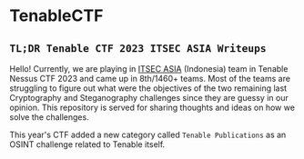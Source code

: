 # TenableCTF
`TL;DR Tenable CTF 2023 ITSEC ASIA Writeups`
--

Hello! Currently, we are playing in [ITSEC ASIA](https://itsec.asia/) (Indonesia) team in Tenable Nessus CTF 2023 and came up in 8th/1460+ teams.
Most of the teams are struggling to figure out what were the objectives of the two remaining last Cryptography and Steganography challenges since they are guessy in our opinion.
This repository is served for sharing thoughts and ideas on how we solve the challenges.

This year's CTF added a new category called `Tenable Publications` as an OSINT challenge related to Tenable itself.
